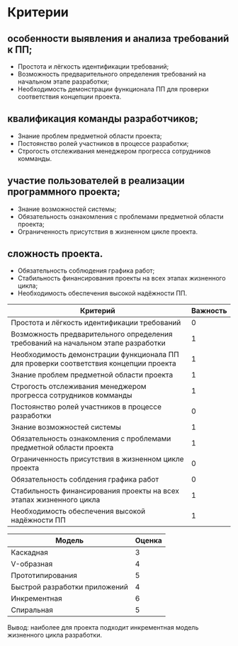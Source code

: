 # Критерии
## особенности выявления и анализа требований к ПП;
- Простота и лёгкость идентификации требований;
- Возможность предварительного определения требований на начальном этапе разработки;
- Необходимость демонстрации функционала ПП для проверки соответствия концепции проекта.
## квалификация команды разработчиков;
- Знание проблем предметной области проекта;
- Постоянство ролей участников в процессе разработки;
- Строгость отслеживания менеджером прогресса сотрудников комманды.
## участие пользователей в реализации программного проекта;
- Знание возможностей системы;
- Обязательность ознакомления с проблемами предметной области проекта;
- Ограниченность присутствия в жизненном цикле проекта.
## сложность проекта.
- Обязательность соблюдения графика работ;
- Стабильность финансирования проекты на всех этапах жизненного цикла;
- Необходимость обеспечения высокой надёжности ПП.

| Критерий | Важность | 
| ------ | ------ |
| Простота и лёгкость идентификации требований | 0 |
| Возможность предварительного определения требований на начальном этапе разработки | 1 |
| Необходимость демонстрации функционала ПП для проверки соответствия концепции проекта | 1 |
| Знание проблем предметной области проекта | 1 |
| Строгость отслеживания менеджером прогресса сотрудников комманды | 1 |
| Постоянство ролей участников в процессе разработки | 0 |
| Знание возможностей системы | 1 |
| Обязательность ознакомления с проблемами предметной области проекта | 1 |
| Ограниченность присутствия в жизненном цикле проекта | 0 |
| Обязательность соблдения графика работ | 0 |
| Стабильность финансирования проекты на всех этапах жизненного цикла | 1 |
| Необходимость обеспечения высокой надёжности ПП | 1 |

| Модель | Оценка |
| ------ | ------ |
| Каскадная | 3 | 
| V-образная | 4 | 
| Прототипирования | 5 | 
| Быстрой разработки приложений | 4 | 
| Инкрементная | 6 | 
| Спиральная | 5 | 

Вывод: наиболее для проекта подходит инкрементная модель жизненного цикла разработки.
